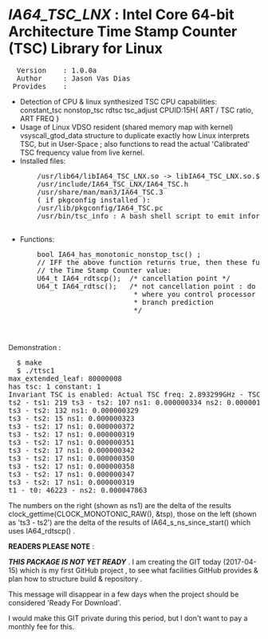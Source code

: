 <i>IA64_TSC_LNX</i> : Intel Core 64-bit Architecture
Time Stamp Counter (TSC) Library for Linux
===
<pre>
  Version    : 1.0.0a  
  Author     : Jason Vas Dias<jason.vas.dias@gmail.com>  
 Provides    :
</pre> 
 <ul>
 <li> Detection of CPU & linux synthesized TSC CPU capabilities:  
      constant_tsc nonstop_tsc rdtsc tsc_adjust CPUID:15H{ ART / TSC ratio, ART FREQ }  
 <li> Usage of Linux VDSO resident (shared memory map with kernel)  
      vsyscall_gtod_data structure to duplicate exactly how Linux  
      interprets TSC, but in User-Space ; also functions to read  
      the actual 'Calibrated' TSC frequency value from live kernel.  
 <li> Installed files:
 <pre>
    /usr/lib64/libIA64_TSC_LNX.so -> libIA64_TSC_LNX.so.${IA64_TSC_LNX_VERSION}  
    /usr/include/IA64_TSC_LNX/IA64_TSC.h  
    /usr/share/man/man3/IA64_TSC.3  
    ( if pkgconfig installed ):  
    /usr/lib/pkgconfig/IA64_TSC.pc  
    /usr/bin/tsc_info : A bash shell script to emit information about TSC.
 </pre>    
 <li> Functions:
 <pre>
    bool IA64_has_monotonic_nonstop_tsc() ;  
    // IFF the above function returns true, then these functions return  
    // the Time Stamp Counter value:  
    U64_t IA64_rdtscp();  /* cancellation point */  
    U64_t IA64_rdtsc();   /* not cancellation point : do not use outside assembler  
                           * where you control processor pipelining & speculative  
                           * branch prediction  
                           */
 <pre>
</ul>

Demonstration :
<pre>
  $ make
  $ ./ttsc1
max_extended_leaf: 80000008
has tsc: 1 constant: 1
Invariant TSC is enabled: Actual TSC freq: 2.893299GHz - TSC adjust: 1.
ts2 - ts1: 219 ts3 - ts2: 107 ns1: 0.000000334 ns2: 0.000001955
ts3 - ts2: 132 ns1: 0.000000329
ts3 - ts2: 15 ns1: 0.000000323
ts3 - ts2: 17 ns1: 0.000000372
ts3 - ts2: 17 ns1: 0.000000319
ts3 - ts2: 17 ns1: 0.000000351
ts3 - ts2: 17 ns1: 0.000000342
ts3 - ts2: 17 ns1: 0.000000350
ts3 - ts2: 17 ns1: 0.000000358
ts3 - ts2: 17 ns1: 0.000000347
ts3 - ts2: 17 ns1: 0.000000319
t1 - t0: 46223 - ns2: 0.000047863
</pre>

The numbers on the right (shown as ns1) are the delta of the results clock_gettime(CLOCK_MONOTONIC_RAW(), &tsp),
those on the left (shown as 'ts3 - ts2') are the delta of the  results of IA64_s_ns_since_start() which uses IA64_rdtscp() .

<b>READERS PLEASE NOTE</b> :

<b><i>THIS PACKAGE IS NOT YET READY</i></b> .  I am creating the GIT today (2017-04-15) which
is my first GitHub project , to see what facilities GitHub provides & plan how
to structure build & repository .

This message will disappear in a few days when the project should be considered
'Ready For Download'.

I would make this GIT private during this period, but I don't want to pay
a monthly fee for this.





